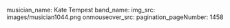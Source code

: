 musician_name: Kate Tempest
band_name: 
img_src: images/musician1044.png
onmouseover_src: 
pagination_pageNumber: 1458